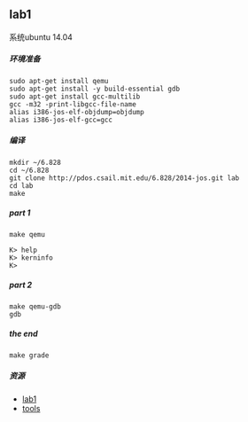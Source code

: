 ## lab1
 
系统ubuntu 14.04

##### 环境准备
```
sudo apt-get install qemu
sudo apt-get install -y build-essential gdb
sudo apt-get install gcc-multilib
gcc -m32 -print-libgcc-file-name
alias i386-jos-elf-objdump=objdump
alias i386-jos-elf-gcc=gcc
```

##### 编译
```
mkdir ~/6.828
cd ~/6.828
git clone http://pdos.csail.mit.edu/6.828/2014-jos.git lab
cd lab
make
```


##### part 1
```
make qemu

K> help
K> kerninfo
K>
```


##### part 2
```
make qemu-gdb
gdb
```

##### the end
```
make grade
```

##### 资源
* [lab1][]
* [tools][]


[lab1]:http://pdos.csail.mit.edu/6.828/2014/labs/lab1/
[tools]:http://pdos.csail.mit.edu/6.828/2014/tools.html
